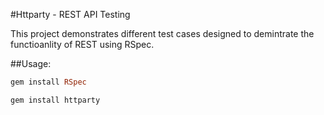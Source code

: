 #Httparty - REST API Testing

This project demonstrates different test cases designed to demintrate the functioanlity of REST using RSpec.

##Usage:
```ruby
gem install RSpec

gem install httparty
```
